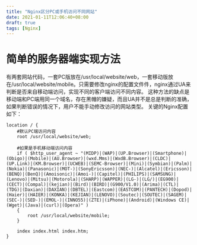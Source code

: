 ```yaml
---
title: "Nginx区分PC或手机访问不同网站"
date: 2021-01-11T12:06:40+08:00
draft: true
tags: [Nginx]
---
```


# 简单的服务器端实现方法
有两套网站代码，一套PC版放在/usr/local/website/web，一套移动版放在/usr/local/website/mobile。只需要修改nginx的配置文件件，nginx通过UA来判断是否来自移动端访问，实现不同的客户端访问不同内容。
这种方法的缺点是移动端和PC端用同一个域名，存在黑帽的嫌疑，而且UA并不是总是判断的准确，如果判断错误的情况下，用户不能手动修改访问的网站类型。
关键的Nginx配置如下：
```
location / {
	#默认PC端访问内容
    root /usr/local/website/web;
 
	#如果是手机移动端访问内容
    if ( $http_user_agent ~ "(MIDP)|(WAP)|(UP.Browser)|(Smartphone)|(Obigo)|(Mobile)|(AU.Browser)|(wxd.Mms)|(WxdB.Browser)|(CLDC)|(UP.Link)|(KM.Browser)|(UCWEB)|(SEMC-Browser)|(Mini)|(Symbian)|(Palm)|(Nokia)|(Panasonic)|(MOT-)|(SonyEricsson)|(NEC-)|(Alcatel)|(Ericsson)|(BENQ)|(BenQ)|(Amoisonic)|(Amoi-)|(Capitel)|(PHILIPS)|(SAMSUNG)|(Lenovo)|(Mitsu)|(Motorola)|(SHARP)|(WAPPER)|(LG-)|(LG/)|(EG900)|(CECT)|(Compal)|(kejian)|(Bird)|(BIRD)|(G900/V1.0)|(Arima)|(CTL)|(TDG)|(Daxian)|(DAXIAN)|(DBTEL)|(Eastcom)|(EASTCOM)|(PANTECH)|(Dopod)|(Haier)|(HAIER)|(KONKA)|(KEJIAN)|(LENOVO)|(Soutec)|(SOUTEC)|(SAGEM)|(SEC-)|(SED-)|(EMOL-)|(INNO55)|(ZTE)|(iPhone)|(Android)|(Windows CE)|(Wget)|(Java)|(curl)|(Opera)" )
	{
		root /usr/local/website/mobile;
	}
 
	index index.html index.htm;
}
```